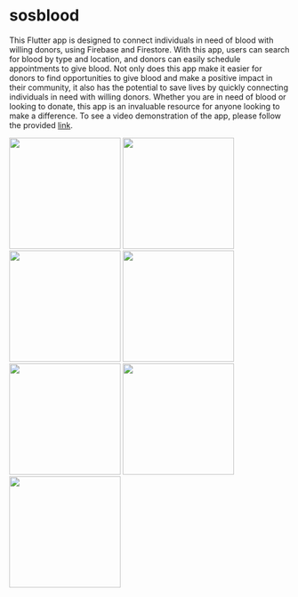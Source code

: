 # sosblood

This Flutter app is designed to connect individuals in need of blood with willing donors, using Firebase and Firestore. With this app, users can search for blood by type and location, and donors can easily schedule appointments to give blood. Not only does this app make it easier for donors to find opportunities to give blood and make a positive impact in their community, it also has the potential to save lives by quickly connecting individuals in need with willing donors. Whether you are in need of blood or looking to donate, this app is an invaluable resource for anyone looking to make a difference.
To see a video demonstration of the app, please follow the provided [link](https://youtu.be/kPNQ-eDEcdw).

<img src='https://user-images.githubusercontent.com/86055309/210121689-a4e4d8fb-0664-441b-a992-55a030c09fce.png' width=200>

<img src='https://user-images.githubusercontent.com/86055309/210121969-b75ed8e9-6400-4040-a96e-e8438df55196.png' width=200>

<img src='https://user-images.githubusercontent.com/86055309/210122043-4c5e6947-5783-4118-b207-3b6dd592a11f.png' width=200>

<img src='https://user-images.githubusercontent.com/86055309/210122023-63dccc81-4e06-4cb2-8fb7-9e001d4966b9.png' width=200>

<img src='https://user-images.githubusercontent.com/86055309/210122171-672c288b-3c6b-48bd-9118-b29fc542b569.png' width=200>

<img src='https://user-images.githubusercontent.com/86055309/210122229-8c8e3194-7ad4-4dc2-9fca-7a33195b3000.png' width=200>

<img src='https://user-images.githubusercontent.com/86055309/210122250-23928eae-bb8a-4aef-8cab-864e2b162d3f.png' width=200>

